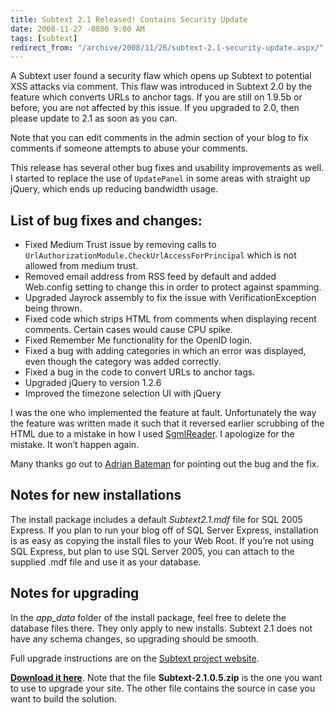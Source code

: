 ```yaml
---
title: Subtext 2.1 Released! Contains Security Update
date: 2008-11-27 -0800 9:00 AM
tags: [subtext]
redirect_from: "/archive/2008/11/26/subtext-2.1-security-update.aspx/"
---
```


A Subtext user found a security flaw which opens up Subtext to potential
XSS attacks via comment. This flaw was introduced in Subtext 2.0 by the
feature which converts URLs to anchor tags. If you are still on 1.9.5b
or before, you are not affected by this issue. If you upgraded to 2.0,
then please update to 2.1 as soon as you can.

Note that you can edit comments in the admin section of your blog to fix
comments if someone attempts to abuse your comments.

This release has several other bug fixes and usability improvements as
well. I started to replace the use of `UpdatePanel` in some areas with
straight up jQuery, which ends up reducing bandwidth usage.

List of bug fixes and changes:
------------------------------

-   Fixed Medium Trust issue by removing calls to
    `UrlAuthorizationModule.CheckUrlAccessForPrincipal` which is not
    allowed from medium trust.
-   Removed email address from RSS feed by default and added Web.config
    setting to change this in order to protect against spamming.
-   Upgraded Jayrock assembly to fix the issue with
    VerificationException being thrown.
-   Fixed code which strips HTML from comments when displaying recent
    comments. Certain cases would cause CPU spike.
-   Fixed Remember Me functionality for the OpenID login.
-   Fixed a bug with adding categories in which an error was displayed,
    even though the category was added correctly.
-   Fixed a bug in the code to convert URLs to anchor tags.
-   Upgraded jQuery to version 1.2.6
-   Improved the timezone selection UI with jQuery

I was the one who implemented the feature at fault. Unfortunately the
way the feature was written made it such that it reversed earlier
scrubbing of the HTML due to a mistake in how I used
[SgmlReader](http://wiki.developer.mindtouch.com/SgmlReader "SgmlReader").
I apologize for the mistake. It won’t happen again.

Many thanks go out to [Adrian
Bateman](http://adrianba.net/ "Adrianba.net") for pointing out the bug
and the fix.

Notes for new installations
---------------------------

The install package includes a default *Subtext2.1.mdf* file for SQL
2005 Express. If you plan to run your blog off of SQL Server Express,
installation is as easy as copying the install files to your Web Root.
If you’re not using SQL Express, but plan to use SQL Server 2005, you
can attach to the supplied .mdf file and use it as your database.

Notes for upgrading
-------------------

In the *app\_data* folder of the install package, feel free to delete
the database files there. They only apply to new installs. Subtext 2.1
does not have any schema changes, so upgrading should be smooth.

Full upgrade instructions are on the [Subtext project
website](http://www.subtextproject.com/Home/About/Docs/Upgrading/tabid/147/Default.aspx).

**[Download it
here](https://sourceforge.net/project/showfiles.php?group_id=137896&package_id=181920&release_id=643458 "Download Subtext 2.1")**.
Note that the file **Subtext-2.1.0.5.zip** is the one you want to use to
upgrade your site. The other file contains the source in case you want
to build the solution.

